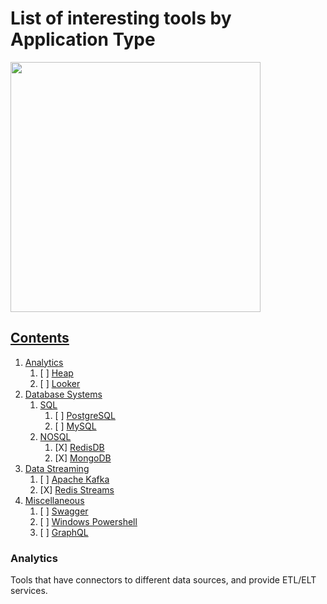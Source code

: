 # List of interesting tools by Application Type

<img src="https://octodex.github.com/images/privateinvestocat.jpg" width="400" height="400">

## [Contents](../main/CONTENTS)

1. [Analytics](../main/CONTENTS/Analytics)
    1. [ ] [Heap](../main/CONTENTS/Analytics/Heap)
    2. [ ] [Looker](../main/CONTENTS/Analytics/Looker)
2. [Database Systems](../main/CONTENTS/Database%20Systems)
    1. [SQL](../main/CONTENTS/Database%20Systems/SQL)
        1. [ ] [PostgreSQL](../main/CONTENTS/Database%20Systems/SQL/PostgreSQL)
        2. [ ] [MySQL](../main/CONTENTS/Database%20Systems/SQL/MySQL)
    2. [NOSQL](../main/CONTENTS/Database%20Systems/NOSQL)
        1. [X] [RedisDB](../main/CONTENTS/Database%20Systems/NOSQL/RedisDB)
        2. [X] [MongoDB](../main/CONTENTS/Database%20Systems/NOSQL/MongoDB)
3. [Data Streaming](../main/CONTENTS/Data%20Streaming)
    1. [ ] [Apache Kafka](../main/CONTENTS/Data%20Streaming/Apache%20Kafka)
    2. [X] [Redis Streams](../main/CONTENTS/Data%20Streaming/Redis%20Streams)
4. [Miscellaneous](../main/CONTENTS/Miscellaneous)
    1. [ ] [Swagger](../main/CONTENTS/Miscellaneous/Swagger)
    2. [ ] [Windows Powershell](../main/CONTENTS/Miscellaneous/Windows%20Powershell)
    3. [ ] [GraphQL](../main/CONTENTS/Miscellaneous/GraphQL)

### Analytics
Tools that have connectors to different data sources, and provide ETL/ELT services.


